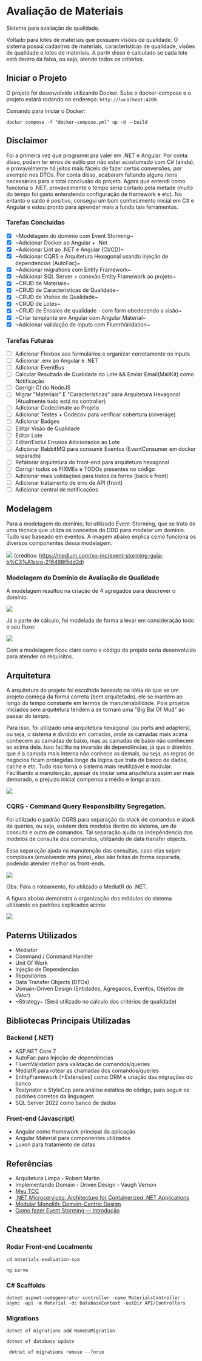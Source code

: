 # Avaliação de Materiais

Sistema para avaliação de qualidade.

Voltado para lotes de materiais que possuem visões de qualidade. O sistema possui cadastros de materiais, características de qualidade, visões de qualidade e lotes de materiais. A partir disso é calculado se cada lote está dentro da faixa, ou seja, atende todos os critérios.

## Iniciar o Projeto

O projeto foi desenvolvido utilizando Docker. Suba o docker-compose e o projeto estará rodando no endereço: `http://localhost:4200`.

Comando para iniciar o Docker:

`docker compose -f "docker-compose.yml" up -d --build`

## Disclaimer

Foi a primeira vez que programei pra valer em .NET e Angular. Por conta disso, podem ter erros de estilo por não estar acostumado com C# (ainda), e provavelmente há jeitos mais fáceis de fazer certas conversões, por exemplo nos DTOs. Por conta disso, acabaram faltando alguns itens necessários para a total conclusão do projeto. Agora que entendi como funciona o .NET, provavelmente o tempo seria cortado pela metade (muito do tempo foi gasto entendendo configuração de framework e etc). No entanto o saldo é positivo, consegui um bom conhecimento inicial em C# e Angular e estou pronto para aprender mais a fundo tais ferramentas.

### Tarefas Concluídas

- [x] ~Modelagem do domínio com Event Storming~
- [x] ~Adicionar Docker ao Angular + .Net
- [x] ~Adicionar Lint ao .NET e Angular (CI/CD)~
- [x] ~Adicionar CQRS e Arquitetura Hexagonal usando injeção de dependencias (AutoFac)~
- [x] ~Adicionar migrations com Entity Framework~
- [x] ~Adicionar SQL Server + conexão Entity Framework ao projeto~
- [x] ~CRUD de Materiais~
- [x] ~CRUD de Características de Qualidade~
- [x] ~CRUD de Visões de Qualidade~
- [x] ~CRUD de Lotes~
- [x] ~CRUD de Ensaios de qualidade - com form obedecendo a visão~
- [x] ~Criar templante em Angular com Angular Material~
- [x] ~Adicionar validação de Inputs com FluentValidation~

### Tarefas Futuras

- [ ] Adicionar Flexbox aos formulários e organizar corretamente os inputs
- [ ] Adicionar .env ao Angular e .NET
- [ ] Adicionar EventBus
- [ ] Calcular Resultado de Qualidade do Lote && Enviar Email(MailKit) como Notificação
- [ ] Corrigir CI do NodeJS
- [ ] Migrar "Materiais" E "Características" para Arquitetura Hexagonal (Atualmente tudo está no controller)
- [ ] Adicionar Codeclimate ao Projeto
- [ ] Adicionar Testes + Codecov para verificar cobertura (coverage)
- [ ] Adicionar Badges
- [ ] Editar Visão de Qualidade
- [ ] Editar Lote
- [ ] Editar/Exclui Ensaios Adicionados ao Lote
- [ ] Adicionar RabbitMQ para consumir Eventos (EventConsumer em docker separado)
- [ ] Refatorar arquitetura do front-end para arquitetura hexagonal
- [ ] Corrigir todos os FIXMEs e TODOs presentes no código
- [ ] Adicionar mais validações para todos os forms (back e front)
- [ ] Adicionar tratamento de erro de API (front)
- [ ] Adicionar central de notificações

## Modelagem

Para a modelagem do domínio, foi utilizado Event-Storming, que se trata de uma técnica que utiliza os conceitos do DDD para modelar um domínio. Tudo isso baseado em eventos. A imagem abaixo explica como funciona os diversos componentes dessa modelagem.

![](https://miro.medium.com/max/4800/1*Os4nKeOFKROiAuWLhRmqhw.webp)
(créditos: https://medium.com/xp-inc/event-storming-guia-b%C3%A1sico-216498f5dd2d)

### Modelagem do Domínio de Avaliação de Qualidade

A modelagem resultou na criação de 4 agregados para descrever o domínio.

![](docs/1.png)

Já a parte de cálculo, foi modelada de forma a levar em consideração todo o seu fluxo:

![](docs/2.png)

Com a modelagem ficou claro como o código do projeto seria desenvolvido para atender os requisitos.

## Arquitetura

A arquitetura do projeto foi escolhida baseado na idéia de que se um projeto começa da forma correta (bem arquitetado), ele se mantém ao longo do tempo constante em termos de manutenabilidade. Pois projetos iniciados sem arquitetura tendem a se tornam uma "Big Bal Of Mud" ao passar do tempo.

Para isso, foi utilizado uma arquitetura hexagonal (ou ports and adapters), ou seja, o sistema é dividido em camadas, onde as camadas mais acima conhecem as camadas de baixo, mas as camadas de baixo não conhecem as acima dela. Isso facilita na inversão de dependências, já que o domínio, que é a camada mais interna não conhece as demais, ou seja, as regras de negócios ficam protegidas longe da lógica que trata de banco de dados, cache e etc. Tudo isso torna o sistema mais reutilizável e modular. Facilitando a manutenção, apesar de iniciar uma arquitetura assim ser mais demorado, o prejuízo inicial compensa a médio e longo prazo.

![](https://miro.medium.com/max/720/1*vz61CjLHGfiZ-P0IGXD9zg.webp)

### CQRS - Command Query Responsibility Segregation.

Foi utilizado o padrão CQRS para separação da stack de comandos e stack de queries, ou seja, existem dois modelos dentro do sistema, um de consulta e outro de comandos. Tal separação ajuda na indepêndencia dos modelos de consulta dos comandos, utilizando de data transfer objects.

Essa separação ajuda na manutenção das consultas, caso elas sejam complexas (envolvendo mts joins), elas são feitas de forma separada, podendo atender melhor os front-ends.

![](docs/3.png)

Obs: Para o roteamento, foi utilizado o MediatR do .NET.

A figura abaixo demonstra a organização dos módulos do sistema utilizando os padrões explicados acima:

![](docs/4.png)

## Paterns Utilizados

- Mediator
- Command / Command Handler
- Unit Of Work
- Injeção de Dependencias
- Repositórios
- Data Transfer Objects (DTOs)
- Domain-Driven Design (Entidades, Agregados, Eventos, Objetos de Valor)
- ~Strategy~ (Será utilizado no cálculo dos critérios de qualidade)

## Bibliotecas Principais Utilizadas

### Backend (.NET)

- ASP.NET Core 7
- AutoFac para Injeção de dependencias
- FluentValidation para validação de comandos/queries
- MediatR para rotear as chamadas dos comandos/queries
- EntityFramework (+Extensões) como ORM e criação das migrações do banco
- Roslynator e StyleCop para análise estática do código, para seguir os padrões corretos da linguagem
- SQL Server 2022 como banco de dados

### Front-end (Javascript)

- Angular como framework principal da aplicação
- Angular Material para componentes utilizados
- Luxon para tratamento de datas

## Referências

- Arquitetura Limpa - Robert Martin
- Implementando Domain - Driven Design - Vaugh Vernon
- [Meu TCC](https://faceel.unifesspa.edu.br/images/works/TCC/EC/TCC_II___Torugo___FINAL.pdf)
- [.NET Microservices: Architecture for Containerized .NET Applications](https://learn.microsoft.com/en-us/dotnet/architecture/microservices/)
- [Modular Monolith: Domain-Centric Design](http://www.kamilgrzybek.com/design/modular-monolith-domain-centric-design/)
- [Como fazer Event Storming — Introdução](https://medium.com/xp-inc/event-storming-guia-b%C3%A1sico-216498f5dd2d)

## Cheatsheet

### Rodar Front-end Localmente

`cd materials-evaluation-spa`

`ng serve`

### C# Scaffolds

`dotnet aspnet-codegenerator controller -name MaterialsController -async -api -m Material -dc DatabaseContext -outDir API/Controllers`

### Migrations

`dotnet ef migrations add NomeDaMigration`

`dotnet ef database update`

` dotnet ef migrations remove --force`
